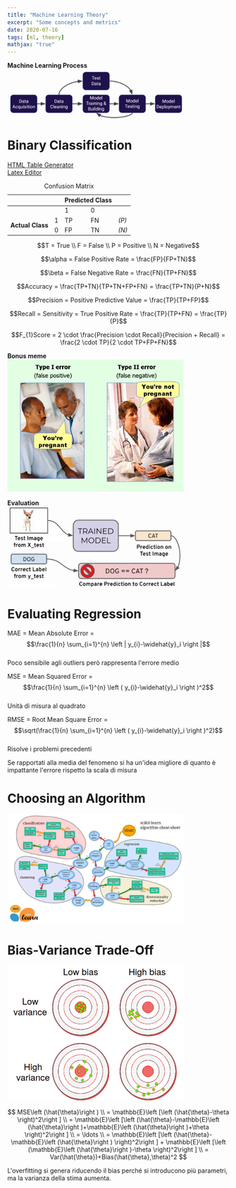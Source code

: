 ```yaml
---
title: "Machine Learning Theory"
excerpt: "Some concepts and metrics"
date: 2020-07-16
tags: [ml, theory]
mathjax: "true"
---
```



**Machine Learning Process**  
<img src="/assets/images/Python/Course 001/section-014/001_MachineLearningProcess.png" width="400">

# Binary Classification

[HTML Table Generator](https://www.tablesgenerator.com/html_tables)  
[Latex Editor](https://www.codecogs.com/latex/eqneditor.php)  

<table align="center">
<caption>Confusion Matrix</caption>
<thead>
  <tr>
    <th></th>
    <th></th>
    <th colspan="2">Predicted Class</th>
    <th></th>
  </tr>
</thead>
<tbody>
  <tr>
    <td></td>
    <td></td>
    <td>1</td>
    <td>0</td>
    <td></td>
  </tr>
  <tr>
      <td rowspan="2"><b>Actual Class</b></td>
    <td>1</td>
    <td>TP</td>
    <td>FN</td>
      <td><i>(P)</i></td>
  </tr>
  <tr>
    <td>0</td>
    <td>FP</td>
    <td>TN</td>
      <td><i>(N)</i></td>
  </tr>
</tbody>
</table>

$$T = True \\ F = False \\ P = Positive \\ N = Negative$$  

$$\alpha = False Positive Rate = \frac{FP}{FP+TN}$$  

$$\beta = False Negative Rate = \frac{FN}{TP+FN}$$  

$$Accuracy = \frac{TP+TN}{TP+TN+FP+FN} = \frac{TP+TN}{P+N}$$  

$$Precision = Positive Predictive Value = \frac{TP}{TP+FP}$$  

$$Recall = Sensitivity = True Positive Rate = \frac{TP}{TP+FN} = \frac{TP}{P}$$  

$$F_{1}Score = 2 \cdot \frac{Precision \cdot Recall}{Precision + Recall} = \frac{2 \cdot TP}{2 \cdot TP+FP+FN}$$  

**Bonus meme**  
<img src="/assets/images/Python/Course 001/section-014/003_ErrorMeme.jpg" width="400">


**Evaluation**  
<img src="/assets/images/Python/Course 001/section-014/002_Evaluation.png" width="400">

# Evaluating Regression

MAE = Mean Absolute Error = $$\frac{1}{n} \sum_{i=1}^{n} \left | y_{i}-\widehat{y}_i  \right |$$  
Poco sensibile agli outliers però rappresenta l'errore medio

MSE = Mean Squared Error = $$\frac{1}{n} \sum_{i=1}^{n} \left ( y_{i}-\widehat{y}_i  \right )^2$$  
Unità di misura al quadrato

RMSE = Root Mean Square Error = $$\sqrt(\frac{1}{n} \sum_{i=1}^{n} \left ( y_{i}-\widehat{y}_i  \right )^2)$$  
Risolve i problemi precedenti  

Se rapportati alla media del fenomeno si ha un'idea migliore di quanto è impattante l'errore rispetto la scala di misura

# Choosing an Algorithm
<img src="/assets/images/Python/Course 001/section-014/004_ChoosingModel.png" width="400">


# Bias-Variance Trade-Off

<img src="/assets/images/Python/Course 001/section-016/001-BiasVariance.png" width="400">

$$
MSE\left (\hat{\theta}\right ) \\
= \mathbb{E}\left [\left (\hat{\theta}-\theta \right)^2\right ] \\
= \mathbb{E}\left [\left (\hat{\theta}-\mathbb{E}\left (\hat{\theta}\right )+\mathbb{E}\left (\hat{\theta}\right )+\theta \right)^2\right ] \\
= \ldots \\
= \mathbb{E}\left [\left (\hat{\theta}-\mathbb{E}\left (\hat{\theta}\right ) \right)^2\right ] + \mathbb{E}\left [\left (\mathbb{E}\left (\hat{\theta}\right )-\theta \right)^2\right ] \\
= Var(\hat{\theta})+Bias(\hat{\theta},\theta)^2
$$

L'overfitting si genera riducendo il bias perché si introducono più parametri, ma la varianza della stima aumenta.













